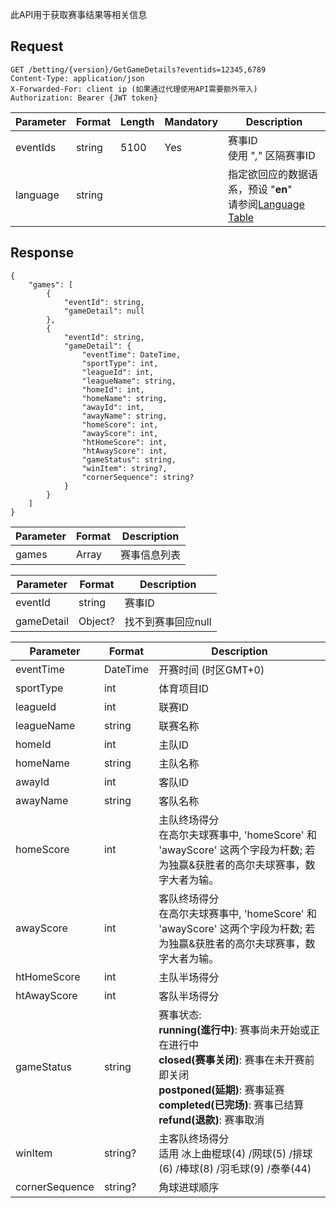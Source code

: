 ﻿此API用于获取赛事结果等相关信息

## **Request**
```http request
GET /betting/{version}/GetGameDetails?eventids=12345,6789
Content-Type: application/json
X-Forwarded-For: client ip (如果通过代理使用API需要额外带入)
Authorization: Bearer {JWT token}
```

| Parameter | Format | Length | Mandatory | Description |
| ------ | ------ | ------ | ------ | ------ |
| eventIds | string | 5100 | Yes |赛事ID<br>使用 "*,*" 区隔赛事ID |
| language | string |  | |指定欲回应的数据语系，预设 "**en**"<br>请参阅[Language Table](/j33app2/sports/wiki/Language-Table) |

## **Response**
```
{
    "games": [
        {
            "eventId": string,
            "gameDetail": null
        },
        {
            "eventId": string,
            "gameDetail": {
                "eventTime": DateTime,
                "sportType": int,
                "leagueId": int,
                "leagueName": string,
                "homeId": int,
                "homeName": string,
                "awayId": int,
                "awayName": string,
                "homeScore": int,
                "awayScore": int,
                "htHomeScore": int,
                "htAwayScore": int,
                "gameStatus": string,
                "winItem": string?,
                "cornerSequence": string?
            }
        }
    ]
}
```
| Parameter | Format | Description |
| ------ | ------ | ------ |
|games| Array | 赛事信息列表|


| Parameter | Format | Description |
| ------ | ------ | ------ |
|eventId|string|赛事ID|
|gameDetail|Object?|找不到赛事回应null|


| Parameter | Format | Description |
| ------ | ------ | ------ |
|eventTime|DateTime|开赛时间 (时区GMT+0)|
|sportType|int|体育项目ID|
|leagueId|int|联赛ID|
|leagueName|string|联赛名称|
|homeId|int|主队ID|
|homeName|string|主队名称|
|awayId|int|客队ID|
|awayName|string|客队名称|
|homeScore|int|主队终场得分<br>在高尔夫球赛事中, 'homeScore' 和 'awayScore' 这两个字段为杆数; 若为独赢&获胜者的高尔夫球赛事，数字大者为输。|
|awayScore|int|客队终场得分<br>在高尔夫球赛事中, 'homeScore' 和 'awayScore' 这两个字段为杆数; 若为独赢&获胜者的高尔夫球赛事，数字大者为输。|
|htHomeScore|int|主队半场得分|
|htAwayScore|int|客队半场得分|
|gameStatus|string|赛事状态: <br>**running(進行中)**: 赛事尚未开始或正在进行中<br>**closed(赛事关闭)**: 赛事在未开赛前即关闭<br>**postponed(延期)**: 赛事延赛<br>**completed(已完场)**: 赛事已结算<br>**refund(退款)**: 赛事取消|
|winItem|string?|主客队终场得分<br>适用 冰上曲棍球(4) /网球(5) /排球(6) /棒球(8) /羽毛球(9) /泰拳(44)|
|cornerSequence|string?|角球进球顺序|
